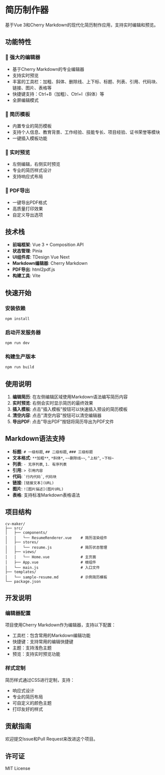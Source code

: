 # 简历制作器

基于Vue 3和Cherry Markdown的现代化简历制作应用，支持实时编辑和预览。

## 功能特性

### 🎨 强大的编辑器
- 基于Cherry Markdown的专业编辑器
- 支持实时预览
- 丰富的工具栏：加粗、斜体、删除线、上下标、标题、列表、引用、代码块、链接、图片、表格等
- 快捷键支持：Ctrl+B（加粗）、Ctrl+I（斜体）等
- 全屏编辑模式

### 📝 简历模板
- 内置专业的简历模板
- 支持个人信息、教育背景、工作经验、技能专长、项目经验、证书荣誉等模块
- 一键插入模板功能

### 👀 实时预览
- 左侧编辑，右侧实时预览
- 专业的简历样式设计
- 支持响应式布局

### 📄 PDF导出
- 一键导出PDF格式
- 高质量打印效果
- 自定义导出选项

## 技术栈

- **前端框架**: Vue 3 + Composition API
- **状态管理**: Pinia
- **UI组件库**: TDesign Vue Next
- **Markdown编辑器**: Cherry Markdown
- **PDF导出**: html2pdf.js
- **构建工具**: Vite

## 快速开始

### 安装依赖
```bash
npm install
```

### 启动开发服务器
```bash
npm run dev
```

### 构建生产版本
```bash
npm run build
```

## 使用说明

1. **编辑简历**: 在左侧编辑区域使用Markdown语法编写简历内容
2. **实时预览**: 右侧会实时显示简历的最终效果
3. **插入模板**: 点击"插入模板"按钮可以快速插入预设的简历模板
4. **清空内容**: 点击"清空内容"按钮可以清空编辑器
5. **导出PDF**: 点击"导出PDF"按钮将简历导出为PDF文件

## Markdown语法支持

- **标题**: `# 一级标题`, `## 二级标题`, `### 三级标题`
- **文本格式**: `**加粗**`, `*斜体*`, `~~删除线~~`, `^上标^`, `~下标~`
- **列表**: `- 无序列表`, `1. 有序列表`
- **引用**: `> 引用内容`
- **代码**: `` `行内代码` ``, ````代码块````
- **链接**: `[链接文本](URL)`
- **图片**: `![图片描述](图片URL)`
- **表格**: 支持标准Markdown表格语法

## 项目结构

```
cv-maker/
├── src/
│   ├── components/
│   │   └── ResumeRenderer.vue    # 简历渲染组件
│   ├── stores/
│   │   └── resume.js             # 简历状态管理
│   ├── views/
│   │   └── Home.vue              # 主页面
│   ├── App.vue                   # 根组件
│   └── main.js                   # 入口文件
├── templates/
│   └── sample-resume.md          # 示例简历模板
└── package.json
```

## 开发说明

### 编辑器配置
项目使用Cherry Markdown作为编辑器，支持以下配置：
- 工具栏：包含常用的Markdown编辑功能
- 快捷键：支持常用的编辑快捷键
- 主题：支持浅色主题
- 预览：支持实时预览功能

### 样式定制
简历样式通过CSS进行定制，支持：
- 响应式设计
- 专业的简历布局
- 可自定义的颜色主题
- 打印友好的样式

## 贡献指南

欢迎提交Issue和Pull Request来改进这个项目。

## 许可证

MIT License 